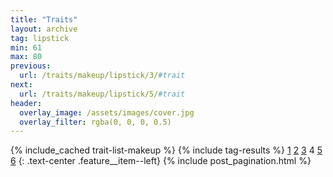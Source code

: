 ```yaml
---
title: "Traits"
layout: archive
tag: lipstick
min: 61
max: 80
previous:
  url: /traits/makeup/lipstick/3/#trait
next:
  url: /traits/makeup/lipstick/5/#trait
header:
  overlay_image: /assets/images/cover.jpg
  overlay_filter: rgba(0, 0, 0, 0.5)
---
```

{% include_cached trait-list-makeup %}
{% include tag-results %}
[1](/traits/makeup/lipstick/1/#trait) [2](/traits/makeup/lipstick/2/#trait) [3](/traits/makeup/lipstick/3/#trait) 4 [5](/traits/makeup/lipstick/5/#trait) [6](/traits/makeup/lipstick/6/#trait) 
{: .text-center .feature__item--left}
{% include post_pagination.html %}
